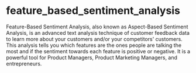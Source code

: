 # feature_based_sentiment_analysis
Feature-Based Sentiment Analysis, also known as Aspect-Based Sentiment Analysis, is an advanced text analysis technique of customer feedback data to learn more about your customers and/or your competitors' customers. This analysis tells you which features are the ones people are talking the most and if the sentiment towards each feature is positive or negative. It is a powerful tool for Product Managers, Product Marketing Managers, and entrepreneurs.
